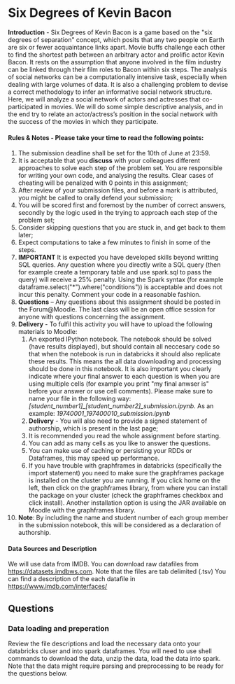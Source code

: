 # Six Degrees of Kevin Bacon
**Introduction** - Six Degrees of Kevin Bacon is a game based on the "six degrees of separation"
concept, which posits that any two people on Earth are six or fewer acquaintance links apart. Movie
buffs challenge each other to find the shortest path between an arbitrary actor and prolific actor
Kevin Bacon. It rests on the assumption that anyone involved in the film industry can be linked
through their film roles to Bacon within six steps.
The analysis of social networks can be a computationally intensive task, especially when dealing with
large volumes of data. It is also a challenging problem to devise a correct methodology to infer an
informative social network structure. Here, we will analyze a social network of actors and actresses
that co-participated in movies. We will do some simple descriptive analysis, and in the end try to
relate an actor/actress’s position in the social network with the success of the movies in which they
participate.

#### Rules & Notes - Please take your time to read the following points:

1. The submission deadline shall be set for the 10th of June at 23:59.
2. It is acceptable that you **discuss** with your colleagues different approaches to solve each step of the problem set. You are responsible for writing your own code, and analysing the results. Clear cases of cheating will be penalized with 0 points in this assignment;
3. After review of your submission files, and before a mark is attributed, you might be called to orally defend your submission;
4. You will be scored first and foremost by the number of correct answers, secondly by the logic used in the trying to approach each step of the problem set;
5. Consider skipping questions that you are stuck in, and get back to them later;
6. Expect computations to take a few minutes to finish in some of the steps.
7. **IMPORTANT** It is expected you have developed skills beyond writting SQL queries. Any question where you directly write a SQL query (then for example create a temporary table and use spark.sql to pass the query) will receive a 25% penalty. Using the Spark syntax (for example dataframe.select("\*").where("conditions")) is acceptable and does not incur this penalty. Comment your code in a reasonable fashion.
8. **Questions** – Any questions about this assignment should be posted in the Forum@Moodle. The last class will be an open office session for anyone with questions concerning the assignment. 
9. **Delivery** - To fulfil this activity you will have to upload the following materials to Moodle:
    1. An exported IPython notebook. The notebook should be solved (have results displayed), but should contain all neccesary code so that when the notebook is run in databricks it should also replicate these results. This means the all data downloading and processing should be done in this notebook. It is also important you clearly indicate where your final answer to each question is when you are using multiple cells (for example you print "my final anwser is" before your answer or use cell comments). Please make sure to name your file in the following way: *[student_number1]_[student_number2]_submission.ipynb*. As an example: *19740001_197400010_submission.ipynb*
    2. **Delivery** - You will also need to provide a signed statement of authorship, which is present in the last page;
    3. It is recommended you read the whole assignment before starting.
    4. You can add as many cells as you like to answer the questions.
    5. You can make use of caching or persisting your RDDs or Dataframes, this may speed up performance.
    6. If you have trouble with graphframes in databricks (specifically the import statement) you need to make sure the graphframes package is installed on the cluster you are running. If you click home on the left, then click on the graphframes library, from where you can install the package on your cluster (check the graphframes checkbox and click install). Another installation option is using the JAR available on Moodle with the graphframes library.
10. **Note**: By including the name and student number of each group member  in the submission notebook, this will be considered as a declaration of authorship.

#### Data Sources and Description
We will use data from IMDB. You can download raw datafiles
from https://datasets.imdbws.com. Note that the files are tab delimited (.tsv) You can find a
description of the each datafile in https://www.imdb.com/interfaces/


## Questions
### Data loading and preperation
Review the file descriptions and load the necessary data onto your databricks cluser and into spark dataframes. You will need to use shell commands to download the data, unzip the data, load the data into spark. Note that the data might require parsing and preprocessing to be ready for the questions below.

